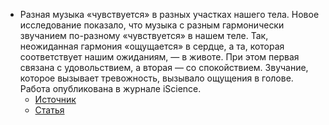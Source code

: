 
- Разная музыка «чувствуется» в разных участках нашего тела. Новое исследование показало, что музыка с разным гармонически звучанием по-разному «чувствуется» в нашем теле. Так, неожиданная гармония «ощущается» в сердце, а та, которая соответствует нашим ожиданиям, — в животе. При этом первая связана с удовольствием, а вторая — со спокойствием. Звучание, которое вызывает тревожность, вызывало ощущения в голове. Работа опубликована в журнале iScience.
    - [Источник](https://neuronovosti.ru/raznaya-muzyka-chuvstvuetsya-v-raznyh-uchastkah-nashego-tela/)
    - [Статья](https://www.cell.com/iscience/fulltext/S2589-0042(24)00719-3?_returnURL=https%3A%2F%2Flinkinghub.elsevier.com%2Fretrieve%2Fpii%2FS2589004224007193%3Fshowall%3Dtrue)
